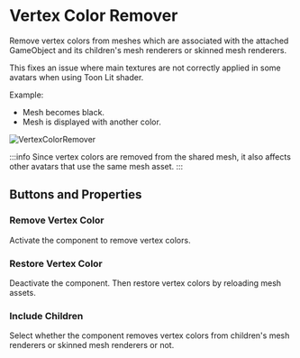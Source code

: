 # Vertex Color Remover

Remove vertex colors from meshes which are associated with the attached GameObject and its children's mesh renderers or skinned mesh renderers.

This fixes an issue where main textures are not correctly applied in some avatars when using Toon Lit shader.

Example:
- Mesh becomes black.
- Mesh is displayed with another color.

![VertexColorRemover](/img/VertexColorRemover.png)

:::info
Since vertex colors are removed from the shared mesh, it also affects other avatars that use the same mesh asset.
:::

## Buttons and Properties

### Remove Vertex Color
Activate the component to remove vertex colors.

### Restore Vertex Color
Deactivate the component.
Then restore vertex colors by reloading mesh assets.

### Include Children
Select whether the component removes vertex colors from children's mesh renderers or skinned mesh renderers or not.
